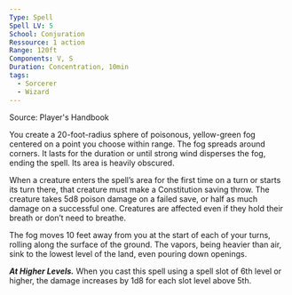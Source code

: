```yaml
---
Type: Spell
Spell LV: 5
School: Conjuration
Ressource: 1 action
Range: 120ft
Components: V, S
Duration: Concentration, 10min
tags:
  - Sorcerer
  - Wizard
---
```

Source: Player's Handbook

You create a 20-foot-radius sphere of poisonous, yellow-green fog centered on a point you choose within range. The fog spreads around corners. It lasts for the duration or until strong wind disperses the fog, ending the spell. Its area is heavily obscured.

When a creature enters the spell’s area for the first time on a turn or starts its turn there, that creature must make a Constitution saving throw. The creature takes 5d8 poison damage on a failed save, or half as much damage on a successful one. Creatures are affected even if they hold their breath or don’t need to breathe.

The fog moves 10 feet away from you at the start of each of your turns, rolling along the surface of the ground. The vapors, being heavier than air, sink to the lowest level of the land, even pouring down openings.

**_At Higher Levels._** When you cast this spell using a spell slot of 6th level or higher, the damage increases by 1d8 for each slot level above 5th.